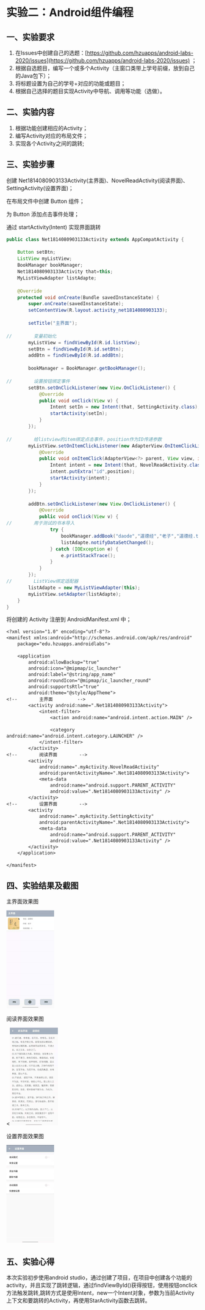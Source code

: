 # 实验二：Android组件编程

## 一、实验要求

1. 在Issues中创建自己的选题：[https://github.com/hzuapps/android-labs-2020/issues](https://github.com/hzuapps/android-labs-2020/issues) ；
2. 根据自选题目，编写一个或多个Activity（主窗口类带上学号前缀，放到自己的Java包下）；
3. 将标题设置为自己的学号+对应的功能或题目；
4. 根据自己选择的题目实现Activity中导航、调用等功能（选做）。

## 二、实验内容

1. 根据功能创建相应的Activity；
2. 编写Activity对应的布局文件；
3. 实现各个Activity之间的跳转;

## 三、实验步骤


创建 Net1814080903133Activity(主界面)、NovelReadActivity(阅读界面)、SettingActivity(设置界面)；

在布局文件中创建 Button 组件；

为 Button 添加点击事件处理；

通过 startActivity(Intent) 实现界面跳转

```java
public class Net1814080903133Activity extends AppCompatActivity {

    Button setBtn;
    ListView myListView;
    BookManager bookManager;
    Net1814080903133Activity that=this;
    MyListViewAdapter listAdapte;

    @Override
    protected void onCreate(Bundle savedInstanceState) {
        super.onCreate(savedInstanceState);
        setContentView(R.layout.activity_net1814080903133);

        setTitle("主界面");

//        变量初始化
        myListView = findViewById(R.id.listView);
        setBtn = findViewById(R.id.setBtn);
        addBtn = findViewById(R.id.addBtn);

        bookManager = BookManager.getBookManager();

//        设置按钮绑定事件
        setBtn.setOnClickListener(new View.OnClickListener() {
            @Override
            public void onClick(View v) {
                Intent setIn = new Intent(that, SettingActivity.class);
                startActivity(setIn);
            }
        });

//        给listview的item绑定点击事件，position作为ID传递参数
        myListView.setOnItemClickListener(new AdapterView.OnItemClickListener() {
            @Override
            public void onItemClick(AdapterView<?> parent, View view, int position, long id) {
                Intent intent = new Intent(that, NovelReadActivity.class);
                intent.putExtra("id",position);
                startActivity(intent);
            }
        });

        addBtn.setOnClickListener(new View.OnClickListener() {
            @Override
            public void onClick(View v) {
//        用于测试的书本导入
                try {
                    bookManager.addBook("daode","道德经","老子","道德经.txt",that);
                    listAdapte.notifyDataSetChanged();
                } catch (IOException e) {
                    e.printStackTrace();
                }
            }
        });
//        ListView绑定适配器
        listAdapte = new MyListViewAdapter(this);
        myListView.setAdapter(listAdapte);
    }
}
```

将创建的 Activity 注册到 AndroidManifest.xml 中；

```sssisixml
<?xml version="1.0" encoding="utf-8"?>
<manifest xmlns:android="http://schemas.android.com/apk/res/android"
    package="edu.hzuapps.androidlabs">

    <application
        android:allowBackup="true"
        android:icon="@mipmap/ic_launcher"
        android:label="@string/app_name"
        android:roundIcon="@mipmap/ic_launcher_round"
        android:supportsRtl="true"
        android:theme="@style/AppTheme">
<!--        主界面         -->
        <activity android:name=".Net1814080903133Activity">
            <intent-filter>
                <action android:name="android.intent.action.MAIN" />

                <category android:name="android.intent.category.LAUNCHER" />
            </intent-filter>
        </activity>
<!--        阅读界面        -->
        <activity
            android:name=".myActivity.NovelReadActivity"
            android:parentActivityName=".Net1814080903133Activity">
            <meta-data
                android:name="android.support.PARENT_ACTIVITY"
                android:value=".Net1814080903133Activity" />
        </activity>
<!--        设置界面        -->
        <activity
            android:name=".myActivity.SettingActivity"
            android:parentActivityName=".Net1814080903133Activity">
            <meta-data
                android:name="android.support.PARENT_ACTIVITY"
                android:value=".Net1814080903133Activity" />
        </activity>
    </application>

</manifest>
```

## 四、实验结果及截图

主界面效果图

 <img src="https://raw.githubusercontent.com/xiaohei504/image/master/lab2(1).jpg" alt="主界面效果" style="zoom: 25%;" />

阅读界面效果图

<<img src="https://raw.githubusercontent.com/xiaohei504/image/master/lab2(2).jpg" alt="阅读界面效果" style="zoom:25%;" />

设置界面效果图

 <img src="https://raw.githubusercontent.com/xiaohei504/image/master/lab2(3).jpg" alt="设置界面效果" style="zoom:25%;" />




## 五、实验心得

本次实验初步使用android studio，通过创建了项目，在项目中创建各个功能的activity，并且实现了跳转逻辑，通过findViewById()获得按钮，使用按钮onclick方法触发跳转,跳转方式是使用Intent，new一个Intent对象，参数为当前Activity上下文和要跳转的Activity，再使用StarActivity函数去跳转。